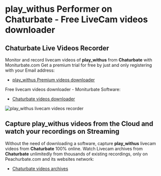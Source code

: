 # play_withus Performer on Chaturbate - Free LiveCam videos downloader

## Chaturbate Live Videos Recorder

Monitor and record livecam videos of **play_withus** from **Chaturbate** with Moniturbate.com
Get a premium trial for free by just and only registering with your Email address:
* [play_withus Premium videos downloader](https://moniturbate.com/request-demo-licence-key.html)

Free livecam videos downloader - Moniturbate Software:
* [Chaturbate videos downloader](https://moniturbate.com/moniturbate-download-software.html)

![play_withus livecam videos recorder](https://peachurnet.com/templates/moniturbate-software.png)


## Capture play_withus videos from the Cloud and watch your recordings on Streaming

Without the need of downloading a software, capture **play_withus** livecam videos from **Chaturbate** 100% online.
Watch Livecam archives from **Chaturbate** unlimitedly from thousands of existing recordings, only on Peachurbate.com and its websites network:
* [Chaturbate videos archives](https://peachurnet.com/)